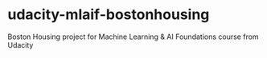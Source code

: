 # udacity-mlaif-bostonhousing
Boston Housing project for Machine Learning &amp; AI Foundations course from Udacity
